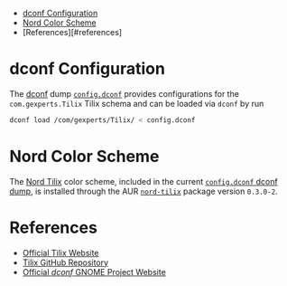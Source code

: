 * [dconf Configuration](#dconf-configuration)
* [Nord Color Scheme](#nord-color-scheme)
* [References][#references]

# dconf Configuration

The [dconf][dconf] dump [`config.dconf`][config-dconf-gh] provides configurations for the `com.gexperts.Tilix` Tilix schema and can be loaded via `dconf` by run

```sh
dconf load /com/gexperts/Tilix/ < config.dconf
```

# Nord Color Scheme

The [Nord Tilix][nord-tilix-gh] color scheme, included in the current [`config.dconf` dconf dump](##dconf-configuration), is installed through the AUR [`nord-tilix`][nord-tilix-aur] package version `0.3.0-2`.

# References

* [Official Tilix Website][tilix]
* [Tilix GitHub Repository][tilix-gh]
* [Official *dconf* GNOME Project Website][dconf]

[config-dconf-gh]: https://github.com/arcticicestudio/igloo/blob/develop/snowblocks/tilix/config.dconf
[dconf]: https://wiki.gnome.org/Projects/dconf
[nord-tilix-aur]: https://aur.archlinux.org/packages/nord-tilix
[nord-tilix-gh]: https://github.com/arcticicestudio/nord-tilix
[tilix]: https://gnunn1.github.io/tilix-web
[tilix-gh]: https://github.com/gnunn1/tilix
